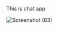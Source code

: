This is chat app

![Screenshot (63)](https://github.com/prajapatiraj8212/Chat_app/assets/118254313/63c95d52-d2d9-4e93-b178-74315fe0507c)
